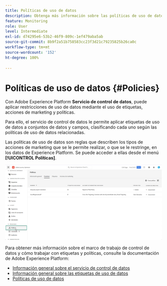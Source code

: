 ```yaml
---
title: Políticas de uso de datos
description: Obtenga más información sobre las políticas de uso de datos y el servicio de control de datos.
feature: Monitoring
role: User
level: Intermediate
exl-id: d74295e6-53b2-46f9-809c-1ef479aba5ab
source-git-commit: 8b9f2a51b758583cc23f3d21c79235825b26ca0c
workflow-type: tm+mt
source-wordcount: '152'
ht-degree: 100%

---
```


# Políticas de uso de datos {#Policies}


Con Adobe Experience Platform **Servicio de control de datos**, puede aplicar restricciones de uso de datos mediante el uso de etiquetas, acciones de marketing y políticas.

Para ello, el servicio de control de datos le permite aplicar etiquetas de uso de datos a conjuntos de datos y campos, clasificando cada uno según las políticas de uso de datos relacionadas.

Las políticas de uso de datos son reglas que describen los tipos de acciones de marketing que se le permite realizar, o que se le restringe, en los datos de Experience Platform. Se puede acceder a ellas desde el menú **[!UICONTROL Políticas]**.

![](assets/policies.png)

Para obtener más información sobre el marco de trabajo de control de datos y cómo trabajar con etiquetas y políticas, consulte la documentación de Adobe Experience Platform:

* [Información general sobre el servicio de control de datos](https://experienceleague.adobe.com/docs/experience-platform/data-governance/home.html?lang=es)
* [Información general sobre las etiquetas de uso de datos](https://experienceleague.adobe.com/docs/experience-platform/data-governance/labels/overview.html?lang=es)
* [Políticas de uso de datos](https://experienceleague.adobe.com/docs/experience-platform/data-governance/policies/overview.html?lang=es)
